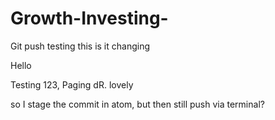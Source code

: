 # Growth-Investing-


Git push testing this
is it changing

Hello

Testing 123, Paging dR. lovely

so I stage the commit in atom, but then still push via terminal?
